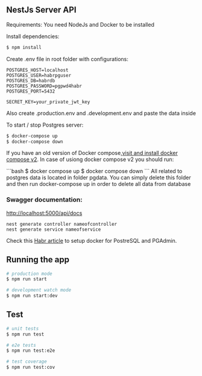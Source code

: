 ## NestJs Server API 
Requirements: 
You need NodeJs and Docker to be installed 

Install dependencies: 
```bash 
$ npm install 
```
Create .env file in root folder with configurations: 
```bashPORT=5000
POSTGRES_HOST=localhost 
POSTGRES_USER=habrpguser
POSTGRES_DB=habrdb
POSTGRES_PASSWORD=pgpwd4habr
POSTGRES_PORT=5432

SECRET_KEY=your_private_jwt_key
```
Also create .production.env and .development.env and paste the data inside

To start / stop Postgres server: 
```bash 
$ docker-compose up
$ docker-compose down 
```
 <p>If you have an old version of Docker compose,<a href="https://docs.docker.com/compose/cli-command/#install-on-linux" target="_blank">visit and install docker compose v2</a>. In case of usiong docker compose v2 you should run:</p>
 ```bash
 $ docker compose up
 $ docker compose down
 ```
All related to postgres data is located in folder pgdata. 
You can simply delete this folder and then run docker-compose up in order to delete all data from database

### Swagger documentation:
  <p><a href="http://localhost:5000/api/docs" target="_blank">http://localhost:5000/api/docs</a> </p>

```nest generate module nameofmodule
nest generate controller nameofcontroller
nest generate service nameofservice
```

  <p align="">Check this <a href="https://habr.com/ru/post/578744/" target="_blank">Habr article</a> to setup docker for PostreSQL and PGAdmin.</p>


## Running the app

```bash
# production mode
$ npm run start

# development watch mode
$ npm run start:dev
```

## Test

```bash
# unit tests
$ npm run test

# e2e tests
$ npm run test:e2e

# test coverage
$ npm run test:cov
```

